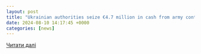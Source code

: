 ```yaml
---
layout: post
title: "Ukrainian authorities seize €4.7 million in cash from army contractor - Букви"
date: 2024-08-10 14:17:45 +0000
categories: [news]
---
```


[Читати далі](https://bukvy.org/en/ukrainian-authorities-seize-e4-7-million-in-cash-from-army-contractor/)
